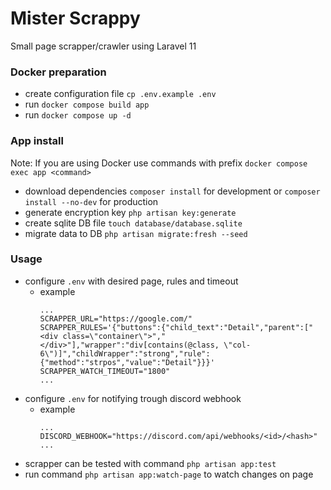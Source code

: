 # Mister Scrappy
Small page scrapper/crawler using Laravel 11

### Docker preparation
- create configuration file `cp .env.example .env`
- run `docker compose build app`
- run `docker compose up -d`

### App install
Note: If you are using Docker use commands with prefix `docker compose exec app <command>`
- download dependencies `composer install` for development or `composer install --no-dev` for production
- generate encryption key `php artisan key:generate`
- create sqlite DB file `touch database/database.sqlite`
- migrate data to DB `php artisan migrate:fresh --seed`

### Usage
- configure `.env` with desired page, rules and timeout
  - example
    ```dotenv
    ...
    SCRAPPER_URL="https://google.com/"
    SCRAPPER_RULES='{"buttons":{"child_text":"Detail","parent":["<div class=\"container\">","</div>"],"wrapper":"div[contains(@class, \"col-6\")]","childWrapper":"strong","rule":{"method":"strpos","value":"Detail"}}}'
    SCRAPPER_WATCH_TIMEOUT="1800"
    ...
    ```
- configure `.env` for notifying trough discord webhook
  - example
    ```dotenv
    ...
    DISCORD_WEBHOOK="https://discord.com/api/webhooks/<id>/<hash>"
    ...
    ```
- scrapper can be tested with command `php artisan app:test`
- run command `php artisan app:watch-page` to watch changes on page

